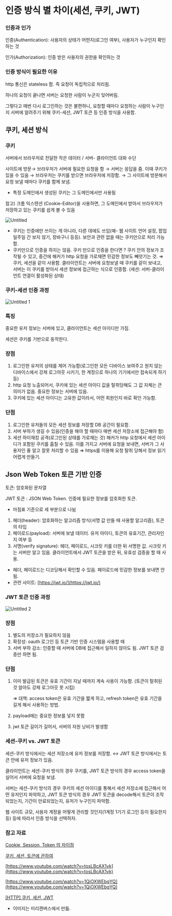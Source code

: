 # 인증 방식 별 차이(세션, 쿠키, JWT)

### 인증과 인가

인증(Authentication): 사용자의 상태가 어떤지(로그인 여부), 사용자가 누구인지 확인하는 것

인가(Authorization): 인증 받은 사용자의 권한을 확인하는 것

### 인증 방식이 필요한 이유

http 통신은 stateless 함. 즉 요청이 독립적으로 처리됨.

하나의 요청이 끝나면 서버는 요청한 사람이 누군지 잊어버림.

그렇다고 매번 다시 로그인하는 것은 불편하니, 요청할 때마다 요청하는 사람이 누구인지 서버에 알려주기 위해 쿠키-세션, JWT 토큰 등 인증 방식을 사용함.

## 쿠키, 세션 방식

### 쿠키

서버에서 브라우저로 전달한 작은 데이터 / 서버- 클라이언트 대화 수단

사이트에 방문→ 브라우저가 서버에 필요한 요청을 함 → 서버는 응답을 줌. 이때 쿠키가 있을 수 있음 → 브라우저는 쿠키를 받으면 브라우저에 저장함. → 그 사이트에 방문해서 요청 보낼 때마다 쿠키를 함께 보냄.

- 특정 도메인에서 생성된 쿠키는 그 도메인에서만 사용됨

참고) 크롬 익스텐션 (Cookie-Editor)을 사용하면, 그 도메인에서 받아서 브라우저가 저장하고 있는 쿠키를 쉽게 볼 수 있음

![Untitled](https://user-images.githubusercontent.com/68271159/173360114-52c1dec6-9393-4489-9c60-754b138f6eb0.png)

- 쿠키는 인증에만 쓰이는 게 아니라, 다른 데에도 쓰임(예- 웹 사이트 언어 설정, 팝업 일주일 간 보지 않기, 장바구니 등등). 보안과 관련 없을 때는 쿠키만으로 처리 가능함.
- 쿠키만으로 인증을 하지는 않음. 쿠키 만으로 인증을 한다면 ? 쿠키 안의 정보가 조작될 수 있고, 중간에 해커가 http 요청을 가로채면 민감한 정보도 빼앗기는 것.
  ⇒ 쿠키, 세션을 같이 사용함. 클라이언트는 서버에 요청보낼 때 쿠키를 같이 보내고, 서버는 이 쿠키를 받아서 세션 정보에 접근하는 식으로 인증함.
  (세션: 서버-클라이언트 연결이 활성화된 상태)

### 쿠키-세션 인증 과정

![Untitled 1](https://user-images.githubusercontent.com/68271159/173360013-3d3f52be-f45c-4d71-9742-46ea840a5703.png)

### 특징

중요한 유저 정보는 서버에 있고, 클라이언트는 세션 아이디만 가짐.

세션은 쿠키를 기반으로 동작한다.

### 장점

1. 로그인한 유저의 상태를 제어 가능함(로그인한 모든 디바이스 보여주고 원치 않는 디바이스에서 강제 로그아웃 시키기, 한 계정으로 하나의 기기에서만 접속되게 하기 등)
2. http 요청 노출되어서, 쿠키에 있는 세션 아이디 값을 탈취당해도 그 값 자체는 큰 의미가 없음. 중요한 정보는 서버에 있음.
3. 쿠키에 있는 세션 아이디는 고유한 값이라서, 어떤 회원인지 바로 확인 가능함.

### 단점

1. 로그인한 유저들의 모든 세션 정보를 저장할 DB 공간이 필요함.
2. 서버 부하가 생길 수 있음(인증을 해야 할 때마다 매번 세션 저장소에 접근해야 함)
3. 세션 하이재킹 공격(로그인된 상태를 가로채는 것) 해커가 http 요청에서 세션 아이디가 포함된 쿠키를 훔칠 수 있음. 이를 가지고 서버에 요청을 보내면, 서버가 그 사용자인 줄 알고 잘못 처리할 수 있음 ⇒ https를 이용해 요청 탈취 당해서 정보 읽기 어렵게 만들기.

## Json Web Token 토큰 기반 인증

토큰: 암호화된 문자열

JWT 토큰 : JSON Web Token. 인증에 필요한 정보를 암호화한 토큰.

- 마침표 기준으로 세 부분으로 나뉨

1. 헤더(header): 암호화하는 알고리즘 방식(서명 값 만들 때 사용할 알고리즘), 토큰의 타입
2. 페이로드(payload): 서버에 보낼 데이터. 유저 아이디, 토큰의 유효기간, 관리자인지 여부 등
3. 서명(verify signature): 헤더, 페이로드, 시크릿 키를 더한 뒤 서명한 값. 시크릿 키는 서버만 알고 있음. 클라이언트에서 JWT 토큰을 받은 뒤, 유효성 검증을 할 때 사용.

- 헤더, 페이로드는 디코딩해서 확인할 수 있음. 페이로드에 민감한 정보를 보내면 안됨.
- 관련 사이트: [https://jwt.io/](https://jwt.io/)

### JWT 토큰 인증 과정

![Untitled 2](https://user-images.githubusercontent.com/68271159/173360071-1733de5e-b3a1-4d99-bb39-10672b59a896.png)

### 장점

1. 별도의 저장소가 필요하지 않음
2. 확장성: oauth 로그인 등 토큰 기반 인증 시스템을 사용할 때
3. 서버 부하 감소: 인증할 때 서버에 DB에 접근해서 일하지 않아도 됨. JWT 토큰 검증만 하면 됨.

### 단점

1. 이미 발급된 토큰은 유효 기간이 지날 때까지 계속 사용이 가능함. (토큰이 탈취된 것 알아도 강제 로그아웃 못 시킴)

   ⇒ 대책: access token은 유효 기간을 짧게 하고, refresh token은 유효 기간을 길게 해서 사용하는 방법.

2. payload에는 중요한 정보를 넣지 못함
3. jwt 토큰 길이가 길어서, 서버의 자원 낭비가 발생함

### 세션-쿠키 vs. JWT 토큰

세션-쿠키 방식에서는 세션 저장소에 유저 정보를 저장함. ↔ JWT 토큰 방식에서는 토큰 안에 유저 정보가 있음.

클라이언트는 세션-쿠키 방식의 경우 쿠키를, JWT 토큰 방식의 경우 access token을 실어서 서버에 요청을 보냄.

서버는 세션-쿠키 방식의 경우 쿠키의 세션 아이디를 통해서 세션 저장소에 접근해서 어떤 유저인지 파악하고, JWT 토큰 방식의 경우 JWT 토큰을 decode해서 토큰이 조작되었는지, 기간이 만료되었는지, 유저가 누구인지 파악함.

웹 사이트 규모, 사용자 계정을 어떻게 관리할 것인지(1계정 1기기 로그인 등이 필요한지 등) 등에 따라서 인증 방식을 선택하자.

### 참고 자료

[Cookie, Session, Token 의 차이점](https://tofusand-dev.tistory.com/89)

[쿠키, 세션, 토큰에 관하여](https://seoramyeon.tistory.com/48)

[https://www.youtube.com/watch?v=tosLBcAX1vk](https://www.youtube.com/watch?v=tosLBcAX1vk)

[https://www.youtube.com/watch?v=1QiOXWEbqYQ](https://www.youtube.com/watch?v=1QiOXWEbqYQ)

[[HTTP] 쿠키, 세션, JWT](https://velog.io/@say_ye/HTTP-%EC%BF%A0%ED%82%A4-%EC%84%B8%EC%85%98)

- 이미지는 미리캔버스에서 만듦.
